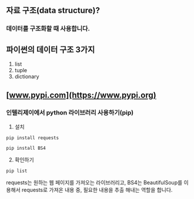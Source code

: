 ## 자료 구조(data structure)?
### 데이터를 구조화할 때 사용합니다.

## 파이썬의 데이터 구조 3가지
1. list
2. tuple
3. dictionary


## [www.pypi.com](https://www.pypi.org)

### 인텔리제이에서 python 라이브러리 사용하기(pip)
1. 설치
```
pip install requests

pip install BS4
```
2. 확인하기
```
pip list
```
requests는 원하는 웹 페이지를 가져오는 라이브러리고,
BS4는 BeautifulSoup를 이용해서 requests로 가져온 내용 중, 필요한 내용을 추출 해내는 역할을 합니다.